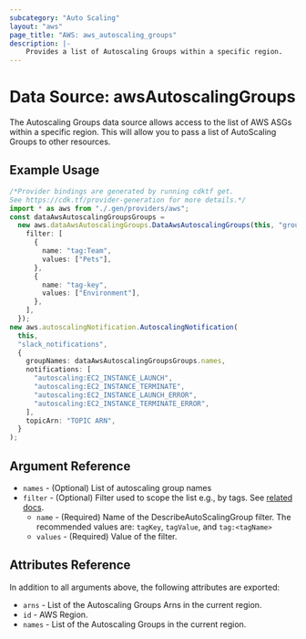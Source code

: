 ```yaml
---
subcategory: "Auto Scaling"
layout: "aws"
page_title: "AWS: aws_autoscaling_groups"
description: |-
    Provides a list of Autoscaling Groups within a specific region.
---
```


# Data Source: awsAutoscalingGroups

The Autoscaling Groups data source allows access to the list of AWS
ASGs within a specific region. This will allow you to pass a list of AutoScaling Groups to other resources.

## Example Usage

```typescript
/*Provider bindings are generated by running cdktf get.
See https://cdk.tf/provider-generation for more details.*/
import * as aws from "./.gen/providers/aws";
const dataAwsAutoscalingGroupsGroups =
  new aws.dataAwsAutoscalingGroups.DataAwsAutoscalingGroups(this, "groups", {
    filter: [
      {
        name: "tag:Team",
        values: ["Pets"],
      },
      {
        name: "tag-key",
        values: ["Environment"],
      },
    ],
  });
new aws.autoscalingNotification.AutoscalingNotification(
  this,
  "slack_notifications",
  {
    groupNames: dataAwsAutoscalingGroupsGroups.names,
    notifications: [
      "autoscaling:EC2_INSTANCE_LAUNCH",
      "autoscaling:EC2_INSTANCE_TERMINATE",
      "autoscaling:EC2_INSTANCE_LAUNCH_ERROR",
      "autoscaling:EC2_INSTANCE_TERMINATE_ERROR",
    ],
    topicArn: "TOPIC ARN",
  }
);

```

## Argument Reference

* `names` - (Optional) List of autoscaling group names
* `filter` - (Optional) Filter used to scope the list e.g., by tags. See [related docs](http://docs.aws.amazon.com/AutoScaling/latest/APIReference/API_Filter.html).
  * `name` - (Required) Name of the DescribeAutoScalingGroup filter. The recommended values are: `tagKey`, `tagValue`, and `tag:<tagName>`
  * `values` - (Required) Value of the filter.

## Attributes Reference

In addition to all arguments above, the following attributes are exported:

* `arns` - List of the Autoscaling Groups Arns in the current region.
* `id` - AWS Region.
* `names` - List of the Autoscaling Groups in the current region.
